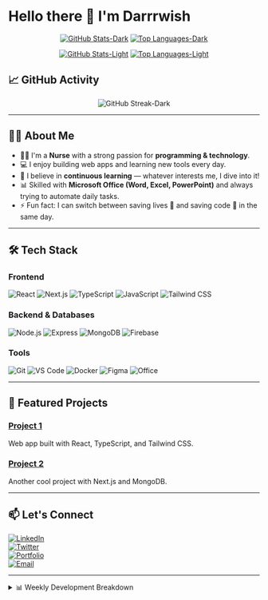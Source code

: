 # Hello there 👋 I'm Darrrwish  

<div align="center">

[![GitHub Stats-Dark](https://github-readme-stats.vercel.app/api?username=darrrwish&show_icons=true&count_private=true&hide_border=true&bg_color=0d1117&title_color=fb8c00&text_color=f0f6fc&icon_color=fb8c00#gh-dark-mode-only)](https://github.com/anuraghazra/github-readme-stats#gh-dark-mode-only)
[![Top Languages-Dark](https://github-readme-stats.vercel.app/api/top-langs/?username=darrrwish&layout=compact&hide_border=true&bg_color=0d1117&title_color=fb8c00&text_color=f0f6fc&icon_color=fb8c00#gh-dark-mode-only)](https://github.com/anuraghazra/github-readme-stats#gh-dark-mode-only)

[![GitHub Stats-Light](https://github-readme-stats.vercel.app/api?username=darrrwish&show_icons=true&count_private=true&hide_border=true&bg_color=ffffff&title_color=010409&text_color=212830&icon_color=fb8c00#gh-light-mode-only)](https://github.com/anuraghazra/github-readme-stats#gh-light-mode-only)
[![Top Languages-Light](https://github-readme-stats.vercel.app/api/top-langs/?username=darrrwish&layout=compact&hide_border=true&bg_color=ffffff&title_color=010409&text_color=212830&icon_color=fb8c00#gh-light-mode-only)](https://github.com/anuraghazra/github-readme-stats#gh-light-mode-only)

</div>

## 📈 GitHub Activity

<div align="center">

![GitHub Streak-Dark](https://streak-stats.demolab.com?user=darrrwish&hide_border=true&background=0d1117&ring=fb8c00&fire=fb8c00&currStreakLabel=fb8c00&currStreakNum=fb8c00&sideNums=f0f6fc&sideLabels=fb8c00#gh-dark-mode-only)  

</div>


---

## 🧑‍💻 About Me

- 👨‍⚕️ I'm a **Nurse** with a strong passion for **programming & technology**.  
- 💻 I enjoy building web apps and learning new tools every day.  
- 🌱 I believe in **continuous learning** — whatever interests me, I dive into it!  
- 📊 Skilled with **Microsoft Office (Word, Excel, PowerPoint)** and always trying to automate daily tasks.  
- ⚡ Fun fact: I can switch between saving lives 💉 and saving code 💾 in the same day.  

---

## 🛠️ Tech Stack

### Frontend
![React](https://img.shields.io/badge/React-ffffff?logo=react&logoColor=fb8c00&labelColor=ffffff&color=fb8c00&style=flat)
![Next.js](https://img.shields.io/badge/Next.js-ffffff?logo=next.js&logoColor=fb8c00&labelColor=ffffff&color=fb8c00&style=flat)
![TypeScript](https://img.shields.io/badge/TypeScript-ffffff?logo=typescript&logoColor=fb8c00&labelColor=ffffff&color=fb8c00&style=flat)
![JavaScript](https://img.shields.io/badge/JavaScript-ffffff?logo=javascript&logoColor=fb8c00&labelColor=ffffff&color=fb8c00&style=flat)
![Tailwind CSS](https://img.shields.io/badge/Tailwind_CSS-ffffff?logo=tailwind-css&logoColor=fb8c00&labelColor=ffffff&color=fb8c00&style=flat)

### Backend & Databases
![Node.js](https://img.shields.io/badge/Node.js-ffffff?logo=node.js&logoColor=fb8c00&labelColor=ffffff&color=fb8c00&style=flat)
![Express](https://img.shields.io/badge/Express-ffffff?logo=express&logoColor=fb8c00&labelColor=ffffff&color=fb8c00&style=flat)
![MongoDB](https://img.shields.io/badge/MongoDB-ffffff?logo=mongodb&logoColor=fb8c00&labelColor=ffffff&color=fb8c00&style=flat)
![Firebase](https://img.shields.io/badge/Firebase-ffffff?logo=firebase&logoColor=fb8c00&labelColor=ffffff&color=fb8c00&style=flat)

### Tools
![Git](https://img.shields.io/badge/Git-ffffff?logo=git&logoColor=fb8c00&labelColor=ffffff&color=fb8c00&style=flat)
![VS Code](https://img.shields.io/badge/VS_Code-ffffff?logo=visual-studio-code&logoColor=fb8c00&labelColor=ffffff&color=fb8c00&style=flat)
![Docker](https://img.shields.io/badge/Docker-ffffff?logo=docker&logoColor=fb8c00&labelColor=ffffff&color=fb8c00&style=flat)
![Figma](https://img.shields.io/badge/Figma-ffffff?logo=figma&logoColor=fb8c00&labelColor=ffffff&color=fb8c00&style=flat)
![Office](https://img.shields.io/badge/Microsoft_Office-ffffff?logo=microsoft-office&logoColor=fb8c00&labelColor=ffffff&color=fb8c00&style=flat)

---

## 🌟 Featured Projects

### [Project 1](https://github.com/darrrwish/project1)
Web app built with React, TypeScript, and Tailwind CSS.  

### [Project 2](https://github.com/darrrwish/project2)
Another cool project with Next.js and MongoDB.  

---

## 📫 Let's Connect

[![LinkedIn](https://img.shields.io/badge/LinkedIn-ffffff?style=for-the-badge&logo=linkedin&logoColor=fb8c00&labelColor=ffffff&color=fb8c00)](https://www.linkedin.com/in/yourprofile)  
[![Twitter](https://img.shields.io/badge/Twitter-ffffff?style=for-the-badge&logo=twitter&logoColor=fb8c00&labelColor=ffffff&color=fb8c00)](https://twitter.com/yourhandle)  
[![Portfolio](https://img.shields.io/badge/Portfolio-ffffff?style=for-the-badge&logo=vercel&logoColor=fb8c00&labelColor=ffffff&color=fb8c00)](https://your-portfolio.vercel.app)  
[![Email](https://img.shields.io/badge/Email-ffffff?style=for-the-badge&logo=gmail&logoColor=fb8c00&labelColor=ffffff&color=fb8c00)](mailto:your.email@example.com)  

---

<details>
<summary>📊 Weekly Development Breakdown</summary>
<br>

<div align="center">

<!--START_SECTION:waka-->

```txt
JavaScript   38 hrs  ▓▓▓▓▓▓▓▓▓▓▓▓▓▓▓▓▓▓▓▓▓░   50.5%
TypeScript   20 hrs  ▓▓▓▓▓▓▓▓▓▓░░░░░░░░░░░░   26.6%
CSS           8 hrs  ▓▓▓▓░░░░░░░░░░░░░░░░░░   10.6%
HTML          5 hrs  ▓▓░░░░░░░░░░░░░░░░░░░░   6.6%
Other         4 hrs  ▓░░░░░░░░░░░░░░░░░░░░░   5.7%
